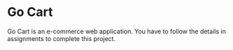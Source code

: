 # Go Cart

Go Cart is an e-commerce web application. You have to follow the details in assignments to complete this project.
